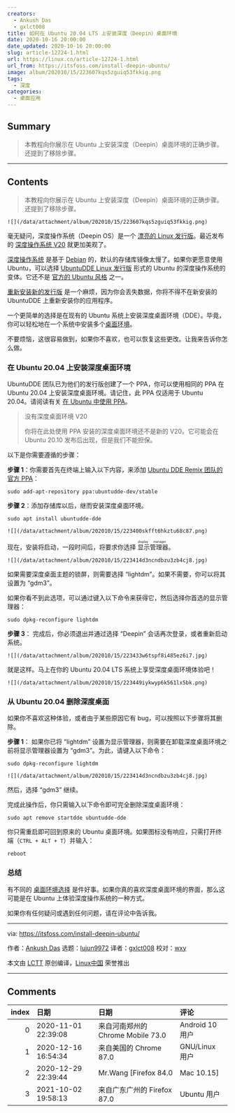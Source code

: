 ```yaml
---
creators:
  - Ankush Das
  - gxlct008
title: 如何在 Ubuntu 20.04 LTS 上安装深度（Deepin）桌面环境
date: 2020-10-16 20:00:00
date_updated: 2020-10-16 20:00:00
slug: article-12724-1.html
url: https://linux.cn/article-12724-1.html
url_from: https://itsfoss.com/install-deepin-ubuntu/
image: album/202010/15/223607kqs5zguiq53fkkig.png
tags:
  - 深度
categories:
  - 桌面应用
---
```


## Summary

> 本教程向你展示在 Ubuntu 上安装深度（Deepin）桌面环境的正确步骤。还提到了移除步骤。

***

<!-- more -->

## Contents

> 
> 本教程向你展示在 Ubuntu 上安装深度（Deepin）桌面环境的正确步骤。还提到了移除步骤。
> 
> 
> 

`![](/data/attachment/album/202010/15/223607kqs5zguiq53fkkig.png)`

毫无疑问，深度操作系统（Deepin OS）是一个 [漂亮的 Linux 发行版](https://itsfoss.com/beautiful-linux-distributions/)。最近发布的 [深度操作系统 V20](https://itsfoss.com/deepin-20-review/) 就更加美观了。

[深度操作系统](https://www.deepin.org/en/) 是基于 [Debian](https://www.debian.org/) 的，默认的存储库镜像太慢了。如果你更愿意使用 Ubuntu，可以选择 [UbuntuDDE Linux 发行版](https://itsfoss.com/ubuntudde/) 形式的 Ubuntu 的深度操作系统的变体。它还不是 [官方的 Ubuntu 风格](https://itsfoss.com/which-ubuntu-install/) 之一。

[重新安装新的发行版](https://itsfoss.com/reinstall-ubuntu/) 是一个麻烦，因为你会丢失数据，你将不得不在新安装的 UbuntuDDE 上重新安装你的应用程序。

一个更简单的选择是在现有的 Ubuntu 系统上安装深度桌面环境（DDE）。毕竟，你可以轻松地在一个系统中安装多个[桌面环境](https://itsfoss.com/what-is-desktop-environment/)。

不要烦恼，这很容易做到，如果你不喜欢，也可以恢复这些更改。让我来告诉你怎么做。

### 在 Ubuntu 20.04 上安装深度桌面环境

UbuntuDDE 团队已为他们的发行版创建了一个 PPA，你可以使用相同的 PPA 在 Ubuntu 20.04 上安装深度桌面环境。请记住，此 PPA 仅适用于 Ubuntu 20.04。请阅读有关 [在 Ubuntu 中使用 PPA](https://itsfoss.com/ppa-guide/)。

> 
> 没有深度桌面环境 V20
> 
> 
> 你将在此处使用 PPA 安装的深度桌面环境还不是新的 V20。它可能会在 Ubuntu 20.10 发布后出现，但是我们不能担保。
> 
> 
> 

以下是你需要遵循的步骤：

**步骤 1**：你需要首先在终端上输入以下内容，来添加 [Ubuntu DDE Remix 团队的官方 PPA](https://launchpad.net/~ubuntudde-dev/+archive/ubuntu/stable)：

```shell
sudo add-apt-repository ppa:ubuntudde-dev/stable
```

**步骤 2**：添加存储库以后，继而安装深度桌面环境。

```shell
sudo apt install ubuntudde-dde
```

`![](/data/attachment/album/202010/15/223400skfft6hkztu68c87.png)`

现在，安装将启动，一段时间后，将要求你选择<ruby> 显示管理器 <rt>  display manager </rt></ruby>。

`![](/data/attachment/album/202010/15/223414d3ncndbzu3zb4cj8.jpg)`

如果需要深度桌面主题的锁屏，则需要选择 “lightdm”。如果不需要，你可以将其设置为 “gdm3”。

如果你看不到此选项，可以通过键入以下命令来获得它，然后选择你首选的显示管理器：

```shell
sudo dpkg-reconfigure lightdm
```

**步骤 3**： 完成后，你必须退出并通过选择 “Deepin” 会话再次登录，或者重新启动系统。

`![](/data/attachment/album/202010/15/223433w6tspf8i485ez6i7.jpg)`

就是这样。马上在你的 Ubuntu 20.04 LTS 系统上享受深度桌面环境体验吧！

`![](/data/attachment/album/202010/15/223449iykwyp6k561lx5bk.png)`

### 从 Ubuntu 20.04 删除深度桌面

如果你不喜欢这种体验，或者由于某些原因它有 bug，可以按照以下步骤将其删除。

**步骤 1**： 如果你已将 “lightdm” 设置为显示管理器，则需要在卸载深度桌面环境之前将显示管理器设置为 “gdm3”。为此，请键入以下命令：

```shell
sudo dpkg-reconfigure lightdm
```

`![](/data/attachment/album/202010/15/223414d3ncndbzu3zb4cj8.jpg)`

然后，选择 “gdm3” 继续。

完成此操作后，你只需输入以下命令即可完全删除深度桌面环境：

```shell
sudo apt remove startdde ubuntudde-dde
```

你只需重启即可回到原来的 Ubuntu 桌面环境。如果图标没有响应，只需打开终端（`CTRL + ALT + T`）并输入：

```shell
reboot
```

### 总结

有不同的 [桌面环境选择](https://itsfoss.com/best-linux-desktop-environments/) 是件好事。如果你真的喜欢深度桌面环境的界面，那么这可能是在 Ubuntu 上体验深度操作系统的一种方式。

如果你有任何疑问或遇到任何问题，请在评论中告诉我。

---

via: <https://itsfoss.com/install-deepin-ubuntu/>

作者：[Ankush Das](https://itsfoss.com/author/ankush/) 选题：[lujun9972](https://github.com/lujun9972) 译者：[gxlct008](https://github.com/gxlct008) 校对：[wxy](https://github.com/wxy)

本文由 [LCTT](https://github.com/LCTT/TranslateProject) 原创编译，[Linux中国](https://linux.cn/) 荣誉推出

***

## Comments

|   index | 日期                | 日期                                              | 评论                                 |
|--------:|:--------------------|:--------------------------------------------------|:-------------------------------------|
|       0 | 2020-11-01 22:39:08 | 来自河南郑州的 Chrome Mobile 73.0|Android 10 用户 | 有没有装 cinnamon桌面的教程          |
|       1 | 2020-12-16 16:54:34 | 来自美国的 Chrome 87.0|GNU/Linux 用户             | fedora 支不支持                      |
|       2 | 2020-12-29 22:39:44 | Mr.Wang [Firefox 84.0|Mac 10.15]                  | 安装成功了。然后terminal丢了！！！   |
|       3 | 2021-10-02 19:58:13 | 来自广东广州的 Firefox 87.0|Ubuntu 用户           | 我一个白兆网下载还这么慢？真有你的！ |
